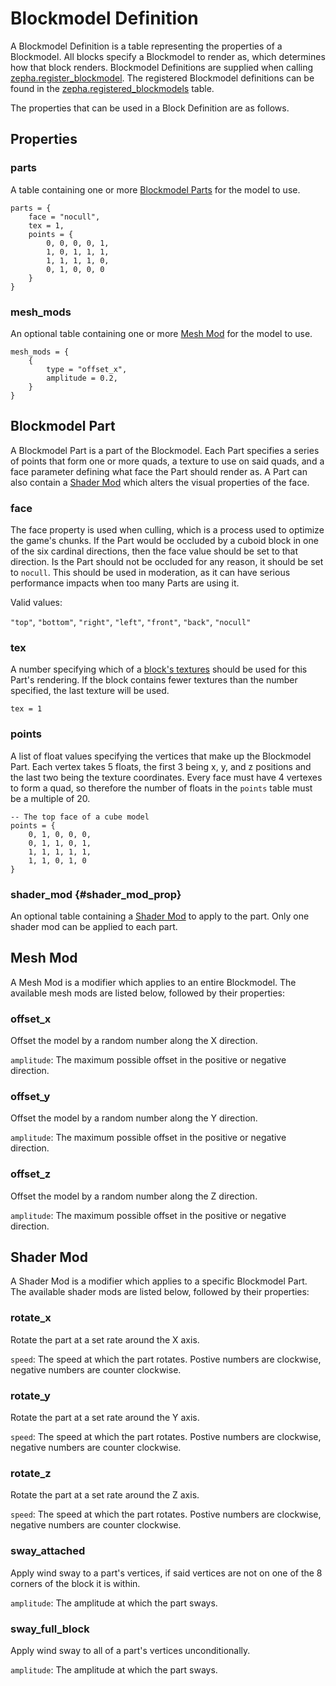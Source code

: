 
# Blockmodel Definition

A Blockmodel Definition is a table representing the properties of a Blockmodel. All blocks specify a Blockmodel to render as, which determines how that block renders. Blockmodel Definitions are supplied when calling [zepha.register_blockmodel](/docs/methods/zepha_register_blockmodel). The registered Blockmodel definitions can be found in the [zepha.registered_blockmodels](/docs/tables/registered_tables#zepha_registered_blockmodels) table.

The properties that can be used in a Block Definition are as follows.

## Properties

### parts

A table containing one or more [Blockmodel Parts](#blockmodel_part) for the model to use.

```
parts = {
    face = "nocull",
    tex = 1,
    points = {
        0, 0, 0, 0, 1,
        1, 0, 1, 1, 1,
        1, 1, 1, 1, 0,
        0, 1, 0, 0, 0
    }
}
```

### mesh_mods

An optional table containing one or more [Mesh Mod](#mesh_mod) for the model to use.

```
mesh_mods = {
	{
	    type = "offset_x",
	    amplitude = 0.2,
	}
}
```

## Blockmodel Part

A Blockmodel Part is a part of the Blockmodel. Each Part specifies a series of points that form one or more quads, a texture to use on said quads, and a face parameter defining what face the Part should render as. A Part can also contain a [Shader Mod](#shader_mod) which alters the visual properties of the face.

### face

The face property is used when culling, which is a process used to optimize the game's chunks. If the Part would be occluded by a cuboid block in one of the six cardinal directions, then the face value should be set to that direction. Is the Part should not be occluded for any reason, it should be set to `nocull`. This should be used in moderation, as it can have serious performance impacts when too many Parts are using it.

Valid values: 

`"top"`, `"bottom"`, `"right"`, `"left"`, `"front"`, `"back"`, `"nocull"` 

### tex

A number specifying which of a [block's textures](/docs/definitions/block_definition#textures) should be used for this Part's rendering. If the block contains fewer textures than the number specified, the last texture will be used.

`tex = 1`

### points

A list of float values specifying the vertices that make up the Blockmodel Part. Each vertex takes 5 floats, the first 3 being x, y, and z positions and the last two being the texture coordinates. Every face must have 4 vertexes to form a quad, so therefore the number of floats in the `points` table must be a multiple of 20. 

```
-- The top face of a cube model
points = {
    0, 1, 0, 0, 0,
    0, 1, 1, 0, 1,
    1, 1, 1, 1, 1,
    1, 1, 0, 1, 0
}
```

### shader_mod {#shader_mod_prop}

An optional table containing a [Shader Mod](#shader_mod) to apply to the part. Only one shader mod can be applied to each part.

## Mesh Mod

A Mesh Mod is a modifier which applies to an entire Blockmodel. The available mesh mods are listed below, followed by their properties:

### offset_x

Offset the model by a random number along the X direction.

`amplitude`: The maximum possible offset in the positive or negative direction.

### offset_y

Offset the model by a random number along the Y direction.

`amplitude`: The maximum possible offset in the positive or negative direction.

### offset_z

Offset the model by a random number along the Z direction.

`amplitude`: The maximum possible offset in the positive or negative direction.

## Shader Mod

A Shader Mod is a modifier which applies to a specific Blockmodel Part. The available shader mods are listed below, followed by their properties:

### rotate_x

Rotate the part at a set rate around the X axis.

`speed`: The speed at which the part rotates. Postive numbers are clockwise, negative numbers are counter clockwise.

### rotate_y

Rotate the part at a set rate around the Y axis.

`speed`: The speed at which the part rotates. Postive numbers are clockwise, negative numbers are counter clockwise.

### rotate_z

Rotate the part at a set rate around the Z axis.

`speed`: The speed at which the part rotates. Postive numbers are clockwise, negative numbers are counter clockwise.

### sway_attached

Apply wind sway to a part's vertices, if said vertices are not on one of the 8 corners of the block it is within.

`amplitude`: The amplitude at which the part sways.

### sway_full_block

Apply wind sway to all of a part's vertices unconditionally.

`amplitude`: The amplitude at which the part sways.
